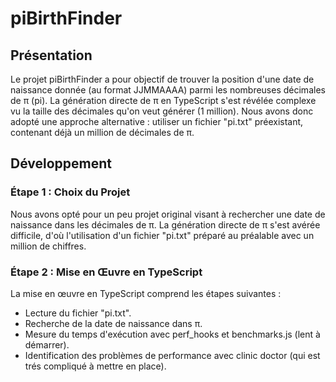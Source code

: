 # piBirthFinder

## Présentation

Le projet piBirthFinder a pour objectif de trouver la position d'une date de naissance donnée (au format JJMMAAAA) parmi les nombreuses décimales de π (pi). La génération directe de π en TypeScript s'est révélée complexe vu la taille des décimales qu'on veut générer (1 million). Nous avons donc adopté une approche alternative : utiliser un fichier "pi.txt" préexistant, contenant déjà un million de décimales de π.

## Développement

### Étape 1 : Choix du Projet

Nous avons opté pour un peu projet original visant à rechercher une date de naissance dans les décimales de π. La génération directe de π s'est avérée difficile, d'où l'utilisation d'un fichier "pi.txt" préparé au préalable avec un million de chiffres.

### Étape 2 : Mise en Œuvre en TypeScript

La mise en œuvre en TypeScript comprend les étapes suivantes :
- Lecture du fichier "pi.txt".
- Recherche de la date de naissance dans π.
- Mesure du temps d'exécution avec perf_hooks et benchmarks.js (lent à démarrer).
- Identification des problèmes de performance avec clinic doctor (qui est trés compliqué à mettre en place).
